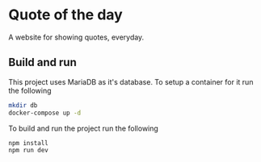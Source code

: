 # Quote of the day

A website for showing quotes, everyday.

## Build and run

This project uses MariaDB as it's database. To setup a container for it run the following

```bash
mkdir db
docker-compose up -d
```

To build and run the project run the following

```bash
npm install
npm run dev
```

